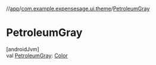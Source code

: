 //[app](../../index.md)/[com.example.expensesage.ui.theme](index.md)/[PetroleumGray](-petroleum-gray.md)

# PetroleumGray

[androidJvm]\
val [PetroleumGray](-petroleum-gray.md): [Color](https://developer.android.com/reference/kotlin/androidx/compose/ui/graphics/Color.html)
